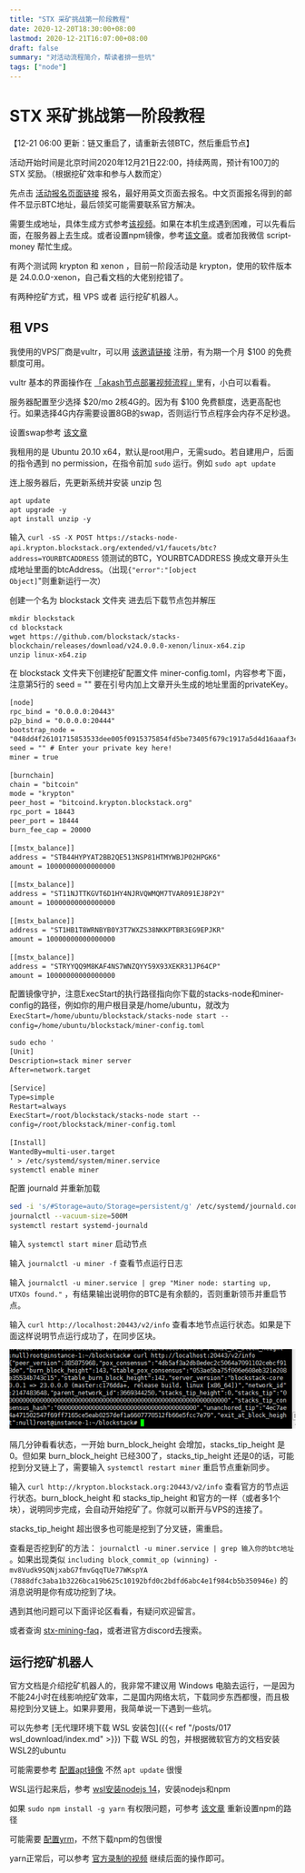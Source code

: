 ```yaml
---
title: "STX 采矿挑战第一阶段教程"
date: 2020-12-20T18:30:00+08:00
lastmod: 2020-12-21T16:07:00+08:00
draft: false
summary: "对活动流程简介，帮读者排一些坑"
tags: ["node"]
---
```


# STX 采矿挑战第一阶段教程

【12-21 06:00 更新：链又重启了，请重新去领BTC，然后重启节点】

活动开始时间是北京时间2020年12月21日22:00，持续两周，预计有100刀的 STX 奖励。（根据挖矿效率和参与人数而定）

先点击 [活动报名页面链接](https://daemontechnologies.co/minestx-challenge-zh) 报名，最好用英文页面去报名。中文页面报名得到的邮件不显示BTC地址，最后领奖可能需要联系官方解决。

需要生成地址，具体生成方式参考[该视频](https://www.youtube.com/watch?v=82b8PGoQYpI)。如果在本机生成遇到困难，可以先看后面，在服务器上去生成。或者设置npm镜像，参考[该文章](https://segmentfault.com/a/1190000027083723)。或者加我微信 script-money 帮忙生成。

有两个测试网 krypton 和 xenon ，目前一阶段活动是 krypton，使用的软件版本是 24.0.0.0-xenon，自己看文档的大佬别挖错了。

有两种挖矿方式，租 VPS 或者 运行挖矿机器人。

## 租 VPS

我使用的VPS厂商是vultr，可以用 [该邀请链接](https://www.vultr.com/?ref=8744080-6G) 注册，有为期一个月 $100 的免费额度可用。

vultr 基本的界面操作在 [「akash节点部署视频流程」](https://www.bilibili.com/video/BV1Zz4y1k7FF/)里有，小白可以看看。

服务器配置至少选择 $20/mo 2核4G的。因为有 $100 免费额度，选更高配也行。如果选择4G内存需要设置8GB的swap，否则运行节点程序会内存不足秒退。

设置swap参考 [该文章](https://www.digitalocean.com/community/tutorials/how-to-add-swap-space-on-ubuntu-20-04)

我租用的是 Ubuntu 20.10 x64，默认是root用户，无需sudo。若自建用户，后面的指令遇到 no permission，在指令前加 `sudo` 运行。例如 `sudo apt update`

连上服务器后，先更新系统并安装 unzip 包

```shell
apt update
apt upgrade -y
apt install unzip -y
```

输入 `curl -sS -X POST https://stacks-node-api.krypton.blockstack.org/extended/v1/faucets/btc?address=YOURBTCADDRESS` 领测试的BTC，YOURBTCADDRESS 换成文章开头生成地址里面的btcAddress。（出现`{"error":"[object Object]`"则重新运行一次）

创建一个名为 blockstack 文件夹 进去后下载节点包并解压

```shell
mkdir blockstack
cd blockstack
wget https://github.com/blockstack/stacks-blockchain/releases/download/v24.0.0.0-xenon/linux-x64.zip
unzip linux-x64.zip
```

在 blockstack 文件夹下创建挖矿配置文件 miner-config.toml，内容参考下面，注意第5行的 seed = "" 要在引号内加上文章开头生成的地址里面的privateKey。

```shell
[node]
rpc_bind = "0.0.0.0:20443"
p2p_bind = "0.0.0.0:20444"
bootstrap_node = "048dd4f26101715853533dee005f0915375854fd5be73405f679c1917a5d4d16aaaf3c4c0d7a9c132a36b8c5fe1287f07dad8c910174d789eb24bdfb5ae26f5f27@krypton.blockstack.org:20444"
seed = "" # Enter your private key here!
miner = true

[burnchain]
chain = "bitcoin"
mode = "krypton"
peer_host = "bitcoind.krypton.blockstack.org"
rpc_port = 18443
peer_port = 18444
burn_fee_cap = 20000

[[mstx_balance]]
address = "STB44HYPYAT2BB2QE513NSP81HTMYWBJP02HPGK6"
amount = 10000000000000000

[[mstx_balance]]
address = "ST11NJTTKGVT6D1HY4NJRVQWMQM7TVAR091EJ8P2Y"
amount = 10000000000000000

[[mstx_balance]]
address = "ST1HB1T8WRNBYB0Y3T7WXZS38NKKPTBR3EG9EPJKR"
amount = 10000000000000000

[[mstx_balance]]
address = "STRYYQQ9M8KAF4NS7WNZQYY59X93XEKR31JP64CP"
amount = 10000000000000000
```

配置镜像守护，注意ExecStart的执行路径指向你下载的stacks-node和miner-config的路径，例如你的用户根目录是/home/ubuntu，就改为`ExecStart=/home/ubuntu/blockstack/stacks-node start --config=/home/ubuntu/blockstack/miner-config.toml`

```shell
sudo echo '
[Unit]
Description=stack miner server
After=network.target

[Service]
Type=simple
Restart=always
ExecStart=/root/blockstack/stacks-node start --config=/root/blockstack/miner-config.toml

[Install]
WantedBy=multi-user.target
' > /etc/systemd/system/miner.service
systemctl enable miner
```

配置 journald 并重新加载

```bash
sed -i 's/#Storage=auto/Storage=persistent/g' /etc/systemd/journald.conf
journalctl --vacuum-size=500M
systemctl restart systemd-journald
```

输入 `systemctl start miner` 启动节点

输入 `journalctl -u miner -f` 查看节点运行日志

输入 `journalctl -u miner.service | grep "Miner node: starting up, UTXOs found."` ，有结果输出说明你的BTC是有余额的，否则重新领币并重启节点。

输入 `curl http://localhost:20443/v2/info` 查看本地节点运行状态。如果是下面这样说明节点运行成功了，在同步区块。

![状态](stack.png)

隔几分钟看看状态，一开始 burn_block_height 会增加，stacks_tip_height 是0。但如果 burn_block_height 已经300了，stacks_tip_height 还是0的话，可能挖到分叉链上了，需要输入 `systemctl restart miner` 重启节点重新同步。

输入 `curl http://krypton.blockstack.org:20443/v2/info` 查看官方的节点运行状态。burn_block_height 和 stacks_tip_height 和官方的一样（或者多1个块），说明同步完成，会自动开始挖矿了。你就可以断开与VPS的连接了。

stacks_tip_height 超出很多也可能是挖到了分叉链，需重启。

查看是否挖到矿的方法：
`journalctl -u miner.service | grep 输入你的btc地址` 。如果出现类似 `including block_commit_op (winning) - mv8Vudk9SQNjxabG7fmvGqqTUe77WKspYA (7888dfc3aba1b3226bca19b625c10192bfd0c2bdfd6abc4e1f984cb5b350946e)`
的消息说明是你有成功挖到了块。

遇到其他问题可以下面评论区看看，有疑问欢迎留言。

或者查询 [stx-mining-faq](https://stacks101.com/stx-mining-faq/#running-stacks-node)，或者进官方discord去搜索。

## 运行挖矿机器人

官方文档是介绍挖矿机器人的，我非常不建议用 Windows 电脑去运行，一是因为不能24小时在线影响挖矿效率，二是国内网络太坑，下载同步东西都慢，而且极易挖到分叉链上。如果非要用，我简单说一下遇到一些坑。

可以先参考 [无代理环境下载 WSL 安装包]({{< ref "/posts/017 wsl_download/index.md" >}}) 下载 WSL 的包，并根据微软官方的文档安装 WSL2的ubuntu

可能需要参考 [配置apt镜像](https://mirrors.tuna.tsinghua.edu.cn/help/ubuntu/) 不然 `apt update` 很慢

WSL运行起来后，参考 [wsl安装nodejs 14](https://computingforgeeks.com/install-node-js-14-on-ubuntu-debian-linux/)，安装nodejs和npm

如果 `sudo npm install -g yarn` 有权限问题，可参考 [该文章](https://cmatskas.com/resolve-npm-access-denied-errors/) 重新设置npm的路径

可能需要 [配置yrm](https://blog.csdn.net/qq_42094345/article/details/109307308)，不然下载npm的包很慢

yarn正常后，可以参考 [官方录制的视频](https://www.youtube.com/watch?v=FXifFx0Akzc&t=49s) 继续后面的操作即可。